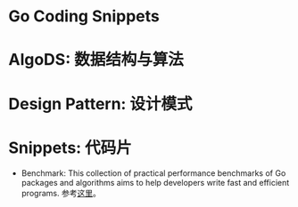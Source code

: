 # Go Coding Snippets

# AlgoDS: 数据结构与算法

# Design Pattern: 设计模式

# Snippets: 代码片

* Benchmark: This collection of practical performance benchmarks of Go packages and algorithms aims to help developers write fast and efficient programs. 参考[这里](https://stackimpact.com/blog/practical-golang-benchmarks/)。
